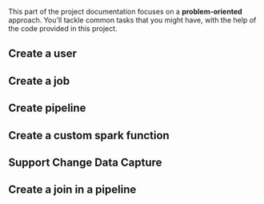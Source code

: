 This part of the project documentation focuses on a
**problem-oriented** approach. You'll tackle common
tasks that you might have, with the help of the code
provided in this project.

## Create a user

## Create a job

## Create pipeline

## Create a custom spark function

## Support Change Data Capture

## Create a join in a pipeline
